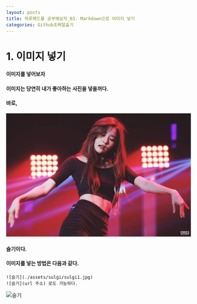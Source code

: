 ```yaml
---
layout: posts
title: 하루패드를 공부해보자_03. Markdown으로 이미지 넣기 
categories: Github초짜탈출기
---
```


# 1. 이미지 넣기 
#### 이미지를 넣어보자
#### 이미지는 당연히 내가 좋아하는 사진을 넣을꺼다. 
#### 바로, 
![슬기](./assets/sulgi/sulgi1.jpg)
#### 슬기이다. 
#### 이미지를 넣는 방법은 다음과 같다. 
```
![슬기](./assets/sulgi/sulgi1.jpg)
![슬기](url 주소) 로도 가능하다. 
```
![슬기](http://socdn.smtown.com/upload/mf/gallery/images/2018/01/29/o_1c509jj82opd1qg31bla1fr1jjl1v.jpg)
